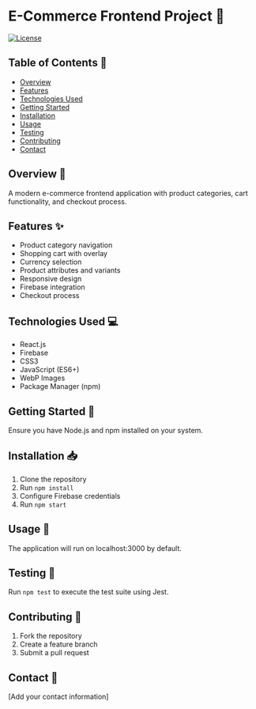 # E-Commerce Frontend Project 🚀

[![License](https://img.shields.io/badge/license-MIT-blue.svg)](LICENSE)

## Table of Contents 📑
- [Overview](#overview)
- [Features](#features)
- [Technologies Used](#technologies-used)
- [Getting Started](#getting-started)
- [Installation](#installation)
- [Usage](#usage)
- [Testing](#testing)
- [Contributing](#contributing)
- [Contact](#contact)

## Overview 🎯
A modern e-commerce frontend application with product categories, cart functionality, and checkout process.

## Features ✨
- Product category navigation
- Shopping cart with overlay
- Currency selection
- Product attributes and variants
- Responsive design
- Firebase integration
- Checkout process

## Technologies Used 💻
- React.js
- Firebase
- CSS3
- JavaScript (ES6+)
- WebP Images
- Package Manager (npm)

## Getting Started 🚦
Ensure you have Node.js and npm installed on your system.

## Installation 📥
1. Clone the repository
2. Run `npm install`
3. Configure Firebase credentials
4. Run `npm start`

## Usage 📘
The application will run on localhost:3000 by default.

## Testing 🧪
Run `npm test` to execute the test suite using Jest.

## Contributing 🤝
1. Fork the repository
2. Create a feature branch
3. Submit a pull request

## Contact 📧
[Add your contact information]
